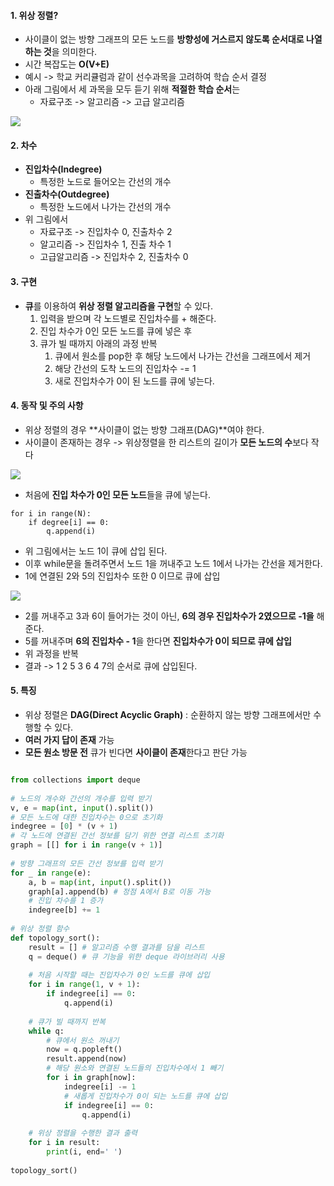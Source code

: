 
#### **1. 위상 정렬?**

-   사이클이 없는 방향 그래프의 모든 노드를 **방향성에 거스르지 않도록 순서대로 나열하는 것**을 의미한다.
-   시간 복잡도는 **O(V+E)**
-   예시 -> 학교 커리큘럼과 같이 선수과목을 고려하여 학습 순서 결정
-   아래 그림에서 세 과목을 모두 듣기 위해 **적절한 학습 순서**는
    -   자료구조 -> 알고리즘 -> 고급 알고리즘

![](https://blog.kakaocdn.net/dn/bAlRMI/btrXnKTWsKp/7ZvbwZp8jKn5i86rGPSqm1/img.png)

#### **2. 차수**

-   **진입차수(Indegree)**   
    -   특정한 노드로 들어오는 간선의 개수
-   **진출차수(Outdegree)**
    -   특정한 노드에서 나가는 간선의 개수
-   위 그림에서
    -   자료구조 -> 진입차수 0, 진출차수 2
    -   알고리즘 -> 진입차수 1, 진출 차수 1
    -   고급알고리즘 -> 진입차수 2, 진출차수 0

#### **3. 구현**

-   **큐**를 이용하여 **위상 정렬 알고리즘을 구현**할 수 있다.
    1.  입력을 받으며 각 노드별로 진입차수를 + 해준다.
    2.  진입 차수가 0인 모든 노드를 큐에 넣은 후
    3.  큐가 빌 때까지 아래의 과정 반복
        1.  큐에서 원소를 pop한 후 해당 노드에서 나가는 간선을 그래프에서 제거 
        2.  해당 간선의 도착 노드의 진입차수 -= 1
        3.  새로 진입차수가 0이 된 노드를 큐에 넣는다.

#### **4. 동작 및 주의 사항**

-   위상 정렬의 경우 **사이클이 없는 방향 그래프(DAG)**여야 한다.
-   사이클이 존재하는 경우 -> 위상정렬을 한 리스트의 길이가 **모든 노드의 수**보다 작다

![](https://blog.kakaocdn.net/dn/YayjR/btrXm6iTTOv/rKo0ebTgzOxi7epe2QR5I0/img.png)

-   처음에 **진입 차수가 0인 모든 노드**들을 큐에 넣는다.

```
for i in range(N):
	if degree[i] == 0:
    	q.append(i)
```

-   위 그림에서는 노드 1이 큐에 삽입 된다.
-   이후 while문을 돌려주면서 노드 1을 꺼내주고 노드 1에서 나가는 간선을 제거한다.
-   1에 연결된 2와 5의 진입차수 또한 0 이므로 큐에 삽입

![](https://blog.kakaocdn.net/dn/cAbPxy/btrXn5wM38M/ws3HyrwT18MFmDUjxMkN6K/img.png)

-   2를 꺼내주고 3과 6이 들어가는 것이 아닌, **6의 경우 진입차수가 2였으므로 -1을** 해준다.
-   5를 꺼내주며 **6의 진입차수 - 1**을 한다면 **진입차수가 0이 되므로 큐에 삽입**
-   위 과정을 반복
-   결과 -> 1 2 5 3 6 4 7의 순서로 큐에 삽입된다.

#### **5. 특징**

-   위상 정렬은 **DAG(Direct Acyclic Graph)** : 순환하지 않는 방향 그래프에서만 수행할 수 있다.
-   **여러 가지 답이 존재** 가능
-   **모든 원소 방문 전** 큐가 빈다면 **사이클이 존재**한다고 판단 가능

```python

from collections import deque  
  
# 노드의 개수와 간선의 개수를 입력 받기  
v, e = map(int, input().split())  
# 모든 노드에 대한 진입차수는 0으로 초기화  
indegree = [0] * (v + 1)  
# 각 노드에 연결된 간선 정보를 담기 위한 연결 리스트 초기화  
graph = [[] for i in range(v + 1)]  
  
# 방향 그래프의 모든 간선 정보를 입력 받기  
for _ in range(e):  
    a, b = map(int, input().split())  
    graph[a].append(b) # 정점 A에서 B로 이동 가능  
    # 진입 차수를 1 증가    
    indegree[b] += 1  
  
# 위상 정렬 함수  
def topology_sort():  
    result = [] # 알고리즘 수행 결과를 담을 리스트  
    q = deque() # 큐 기능을 위한 deque 라이브러리 사용  
  
    # 처음 시작할 때는 진입차수가 0인 노드를 큐에 삽입    
    for i in range(1, v + 1):  
        if indegree[i] == 0:  
            q.append(i)  
  
    # 큐가 빌 때까지 반복  
    while q:  
        # 큐에서 원소 꺼내기  
        now = q.popleft()  
        result.append(now)  
        # 해당 원소와 연결된 노드들의 진입차수에서 1 빼기  
        for i in graph[now]:  
            indegree[i] -= 1  
            # 새롭게 진입차수가 0이 되는 노드를 큐에 삽입  
            if indegree[i] == 0:  
                q.append(i)  
  
    # 위상 정렬을 수행한 결과 출력  
    for i in result:  
        print(i, end=' ')  
  
topology_sort()

```